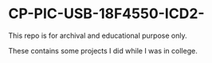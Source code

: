 # CP-PIC-USB-18F4550-ICD2-



This repo is for archival and educational purpose only.

These contains some projects I did while I was in college.
